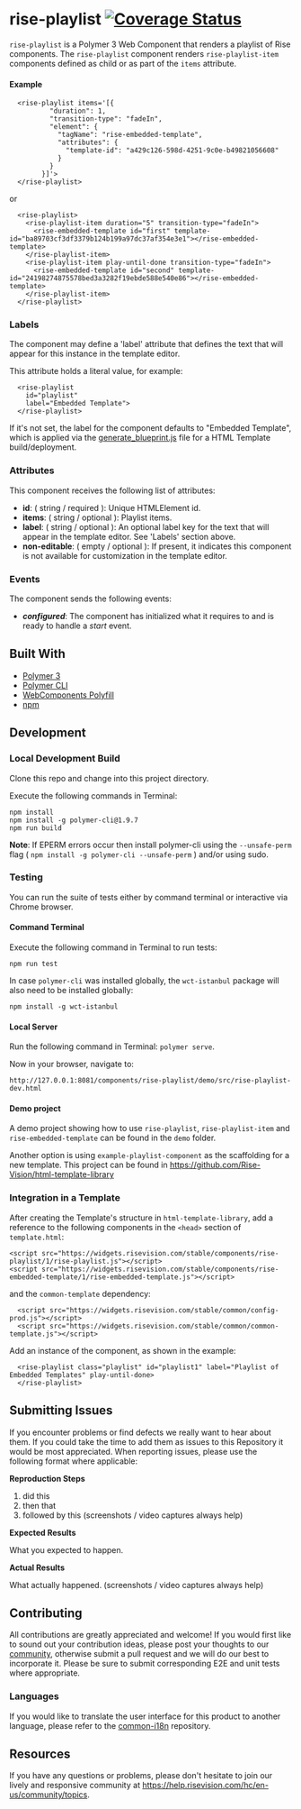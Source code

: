# rise-playlist [![Coverage Status](https://coveralls.io/repos/github/Rise-Vision/rise-playlist/badge.svg?branch=master)](https://coveralls.io/github/Rise-Vision/rise-playlist?branch=master)

`rise-playlist` is a Polymer 3 Web Component that renders a playlist of Rise components. The `rise-playlist` component renders `rise-playlist-item` components defined as child or as part of the `items` attribute.

#### Example

```
  <rise-playlist items='[{
          "duration": 1,
          "transition-type": "fadeIn",
          "element": {
            "tagName": "rise-embedded-template",
            "attributes": {
              "template-id": "a429c126-598d-4251-9c0e-b49821056608"
            }
          }
        }]'>
  </rise-playlist>
```

or

```
  <rise-playlist>
    <rise-playlist-item duration="5" transition-type="fadeIn">
      <rise-embedded-template id="first" template-id="ba89703cf3df3379b124b199a97dc37af354e3e1"></rise-embedded-template>
    </rise-playlist-item>
    <rise-playlist-item play-until-done transition-type="fadeIn">
      <rise-embedded-template id="second" template-id="24198274875578bed3a3282f19ebde588e540e86"></rise-embedded-template>
    </rise-playlist-item>
  </rise-playlist>
```

### Labels

The component may define a 'label' attribute that defines the text that will appear for this instance in the template editor.

This attribute holds a literal value, for example:

```
  <rise-playlist
    id="playlist"
    label="Embedded Template">
  </rise-playlist>
```

If it's not set, the label for the component defaults to "Embedded Template", which is applied via the [generate_blueprint.js](https://github.com/Rise-Vision/html-template-library/blob/master/generate_blueprint.js) file for a HTML Template build/deployment.

### Attributes

This component receives the following list of attributes:

- **id**: ( string / required ): Unique HTMLElement id.
- **items**: ( string / optional ): Playlist items.
- **label**: ( string / optional ): An optional label key for the text that will appear in the template editor. See 'Labels' section above.
- **non-editable**: ( empty / optional ): If present, it indicates this component is not available for customization in the template editor.


### Events

The component sends the following events:

- **_configured_**: The component has initialized what it requires to and is ready to handle a _start_ event.

## Built With
- [Polymer 3](https://www.polymer-project.org/)
- [Polymer CLI](https://github.com/Polymer/tools/tree/master/packages/cli)
- [WebComponents Polyfill](https://www.webcomponents.org/polyfills/)
- [npm](https://www.npmjs.org)

## Development

### Local Development Build
Clone this repo and change into this project directory.

Execute the following commands in Terminal:

```
npm install
npm install -g polymer-cli@1.9.7
npm run build
```

**Note**: If EPERM errors occur then install polymer-cli using the `--unsafe-perm` flag ( `npm install -g polymer-cli --unsafe-perm` ) and/or using sudo.

### Testing
You can run the suite of tests either by command terminal or interactive via Chrome browser.

#### Command Terminal
Execute the following command in Terminal to run tests:

```
npm run test
```

In case `polymer-cli` was installed globally, the `wct-istanbul` package will also need to be installed globally:

```
npm install -g wct-istanbul
```

#### Local Server
Run the following command in Terminal: `polymer serve`.

Now in your browser, navigate to:

```
http://127.0.0.1:8081/components/rise-playlist/demo/src/rise-playlist-dev.html
```

#### Demo project

A demo project showing how to use `rise-playlist`, `rise-playlist-item` and `rise-embedded-template` can be found in the `demo` folder.

Another option is using `example-playlist-component` as the scaffolding for a new template. This project can be found in https://github.com/Rise-Vision/html-template-library

### Integration in a Template

After creating the Template's structure in `html-template-library`, add a reference to the following components in the `<head>` section of `template.html`:

```
<script src="https://widgets.risevision.com/stable/components/rise-playlist/1/rise-playlist.js"></script>
<script src="https://widgets.risevision.com/stable/components/rise-embedded-template/1/rise-embedded-template.js"></script>
```

and the `common-template` dependency:

```
  <script src="https://widgets.risevision.com/stable/common/config-prod.js"></script>
  <script src="https://widgets.risevision.com/stable/common/common-template.js"></script>
```

Add an instance of the component, as shown in the example:

```
  <rise-playlist class="playlist" id="playlist1" label="Playlist of Embedded Templates" play-until-done>
  </rise-playlist>
```

## Submitting Issues
If you encounter problems or find defects we really want to hear about them. If you could take the time to add them as issues to this Repository it would be most appreciated. When reporting issues, please use the following format where applicable:

**Reproduction Steps**

1. did this
2. then that
3. followed by this (screenshots / video captures always help)

**Expected Results**

What you expected to happen.

**Actual Results**

What actually happened. (screenshots / video captures always help)

## Contributing
All contributions are greatly appreciated and welcome! If you would first like to sound out your contribution ideas, please post your thoughts to our [community](https://help.risevision.com/hc/en-us/community/topics), otherwise submit a pull request and we will do our best to incorporate it. Please be sure to submit corresponding E2E and unit tests where appropriate.

### Languages
If you would like to translate the user interface for this product to another language, please refer to the [common-i18n](https://github.com/Rise-Vision/common-i18n) repository.

## Resources
If you have any questions or problems, please don't hesitate to join our lively and responsive community at https://help.risevision.com/hc/en-us/community/topics.
